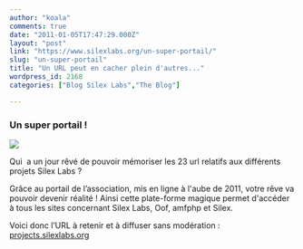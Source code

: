 ```yaml
---
author: "koala"
comments: true
date: "2011-01-05T17:47:29.000Z"
layout: "post"
link: "https://www.silexlabs.org/un-super-portail/"
slug: "un-super-portail"
title: "Un URL peut en cacher plein d'autres..."
wordpress_id: 2168
categories: ["Blog Silex Labs","The Blog"]

---
```

### Un super portail !


[![](https://www.silexlabs.org/wp-content/uploads/2011/01/projects-platform-680x453.png)](http://projects.silexlabs.org/#/open.source.projects/portal)

Qui  a un jour rêvé de pouvoir mémoriser les 23 url relatifs aux différents projets Silex Labs ?

Grâce au portail de l’association, mis en ligne à l'aube de 2011, votre rêve va pouvoir devenir réalité !
Ainsi cette plate-forme magique permet d'accéder à tous les sites concernant Silex Labs, Oof, amfphp et Silex.

Voici donc l’URL à retenir et à diffuser sans modération : [projects.silexlabs.org](http://projects.silexlabs.org/#/open.source.projects/portal)

